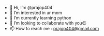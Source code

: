 - 👋 Hi, I’m @prajop404
- 👀 I’m interested in ur mom
- 🌱 I’m currently learning python
- 💞️ I’m looking to collaborate with you😉
- 📫 How to reach me  : prajop404@gmail.com

<!---
prajop404/prajop404 is a ✨ special ✨ repository because its `README.md` (this file) appears on your GitHub profile.
You can click the Preview link to take a look at your changes.
--->
